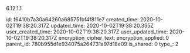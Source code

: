 6.12.1.1

id: f6410b7a30a64260a685751bf4f811e7
created_time: 2020-10-02T19:38:20.317Z
updated_time: 2020-10-02T19:38:20.355Z
user_created_time: 2020-10-02T19:38:20.317Z
user_updated_time: 2020-10-02T19:38:20.317Z
encryption_cipher_text: 
encryption_applied: 0
parent_id: 780b955d1e934075a264731a97d18e09
is_shared: 0
type_: 2